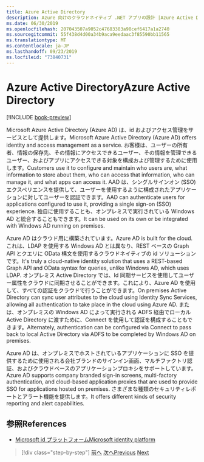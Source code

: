 ```yaml
---
title: Azure Active Directory
description: Azure 向けのクラウドネイティブ .NET アプリの設計 |Azure Active Directory
ms.date: 06/30/2019
ms.openlocfilehash: 207043507a9052c47683383a98cef6417a1a2740
ms.sourcegitcommit: 55f438d4d00a34b9aca9eedaac3f85590bb11565
ms.translationtype: MT
ms.contentlocale: ja-JP
ms.lasthandoff: 09/23/2019
ms.locfileid: "73840731"
---
```

# <a name="azure-active-directory"></a><span data-ttu-id="fffc8-103">Azure Active Directory</span><span class="sxs-lookup"><span data-stu-id="fffc8-103">Azure Active Directory</span></span>

[!INCLUDE [book-preview](../../../includes/book-preview.md)]

<span data-ttu-id="fffc8-104">Microsoft Azure Active Directory (Azure AD) は、id およびアクセス管理をサービスとして提供します。</span><span class="sxs-lookup"><span data-stu-id="fffc8-104">Microsoft Azure Active Directory (Azure AD) offers identity and access management as a service.</span></span> <span data-ttu-id="fffc8-105">お客様は、ユーザーの所有者、情報の保存先、その情報にアクセスできるユーザー、その情報を管理できるユーザー、およびアプリにアクセスできる対象を構成および管理するために使用します。</span><span class="sxs-lookup"><span data-stu-id="fffc8-105">Customers use it to configure and maintain who users are, what information to store about them, who can access that information, who can manage it, and what apps can access it.</span></span> <span data-ttu-id="fffc8-106">AAD は、シングルサインオン (SSO) エクスペリエンスを提供して、ユーザーを使用するように構成されたアプリケーションに対してユーザーを認証できます。</span><span class="sxs-lookup"><span data-stu-id="fffc8-106">AAD can authenticate users for applications configured to use it, providing a single sign-on (SSO) experience.</span></span> <span data-ttu-id="fffc8-107">独自に使用することも、オンプレミスで実行されている Windows AD と統合することもできます。</span><span class="sxs-lookup"><span data-stu-id="fffc8-107">It can be used on its own or be integrated with Windows AD running on premises.</span></span>

<span data-ttu-id="fffc8-108">Azure AD はクラウド用に構築されています。</span><span class="sxs-lookup"><span data-stu-id="fffc8-108">Azure AD is built for the cloud.</span></span> <span data-ttu-id="fffc8-109">これは、LDAP を使用する Windows AD とは異なり、REST ベースの Graph API とクエリに OData 構文を使用するクラウドネイティブの id ソリューションです。</span><span class="sxs-lookup"><span data-stu-id="fffc8-109">It's truly a cloud-native identity solution that uses a REST-based Graph API and OData syntax for queries, unlike Windows AD, which uses LDAP.</span></span> <span data-ttu-id="fffc8-110">オンプレミス Active Directory では、Id 同期サービスを使用してユーザー属性をクラウドに同期させることができます。これにより、Azure AD を使用して、すべての認証をクラウドで行うことができます。</span><span class="sxs-lookup"><span data-stu-id="fffc8-110">On premises Active Directory can sync user attributes to the cloud using Identity Sync Services, allowing all authentication to take place in the cloud using Azure AD.</span></span> <span data-ttu-id="fffc8-111">または、オンプレミスの Windows AD によって実行される ADFS 経由でローカル Active Directory に渡すために、Connect を使用して認証を構成することもできます。</span><span class="sxs-lookup"><span data-stu-id="fffc8-111">Alternately, authentication can be configured via Connect to pass back to local Active Directory via ADFS to be completed by Windows AD on premises.</span></span>

<span data-ttu-id="fffc8-112">Azure AD は、オンプレミスでホストされているアプリケーションに SSO を提供するために使用される会社ブランドのサインイン画面、マルチファクトリ認証、およびクラウドベースのアプリケーションプロキシをサポートしています。</span><span class="sxs-lookup"><span data-stu-id="fffc8-112">Azure AD supports company branded sign-in screens, multi-factory authentication, and cloud-based application proxies that are used to provide SSO for applications hosted on premises.</span></span> <span data-ttu-id="fffc8-113">さまざまな種類のセキュリティレポートとアラート機能を提供します。</span><span class="sxs-lookup"><span data-stu-id="fffc8-113">It offers different kinds of security reporting and alert capabilities.</span></span>

## <a name="references"></a><span data-ttu-id="fffc8-114">参照</span><span class="sxs-lookup"><span data-stu-id="fffc8-114">References</span></span>

- [<span data-ttu-id="fffc8-115">Microsoft id プラットフォーム</span><span class="sxs-lookup"><span data-stu-id="fffc8-115">Microsoft identity platform</span></span>](https://docs.microsoft.com/azure/active-directory/develop/)

>[!div class="step-by-step"]
><span data-ttu-id="fffc8-116">[前へ](authentication-authorization.md)
>[次へ](identity-server.md)</span><span class="sxs-lookup"><span data-stu-id="fffc8-116">[Previous](authentication-authorization.md)
[Next](identity-server.md)</span></span>
